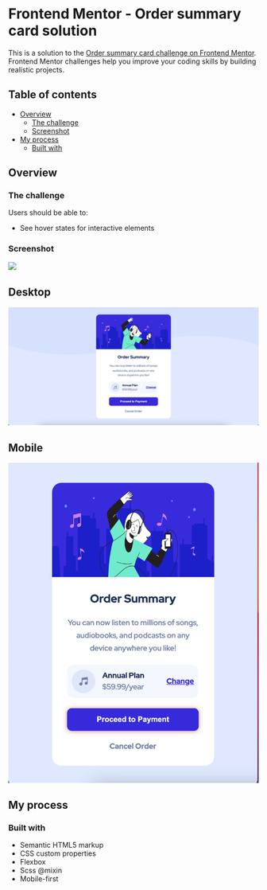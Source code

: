 # Frontend Mentor - Order summary card solution

This is a solution to the [Order summary card challenge on Frontend Mentor](https://www.frontendmentor.io/challenges/order-summary-component-QlPmajDUj). Frontend Mentor challenges help you improve your coding skills by building realistic projects. 

## Table of contents

- [Overview](#overview)
  - [The challenge](#the-challenge)
  - [Screenshot](#screenshot)
- [My process](#my-process)
  - [Built with](#built-with)


## Overview

### The challenge

Users should be able to:

- See hover states for interactive elements

### Screenshot

![](./screenshot.jpg)

## Desktop
<img src="Screenshot/Desktop-screenshot.png" alt="Desktop-screenshot">


## Mobile

<img src="Screenshot/Mobile-screenshot.png" alt="Mobile">


## My process

### Built with

- Semantic HTML5 markup
- CSS custom properties
- Flexbox
- Scss @mixin
- Mobile-first 
